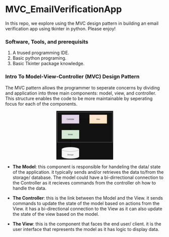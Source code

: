 # MVC_EmailVerificationApp

In this repo, we explore using the MVC design pattern in building an email verification app using tkinter in python. Please enjoy!

### Software, Tools, and prerequisits

1. A trused programming IDE.
2. Basic python programing.
3. Basic Tkinter package knowledge.

### Intro To Model-View-Controller (MVC) Design Pattern

The MVC pattern allows the programmer to seperate concerns by dividing and application into three main components: model, view, and controller. This structure enables the code to be more maintainable by seperating focus for each of the components.

<img
  src="chart.png"
  alt="Alt text"
  title="Optional title"
  style="display: block; align: center; margin: 0 auto; max-width: 180px">

- **The Model**: this component is responsible for handeling the data/ state of the application. it typically sends and/or retrieves the data to/from the storage/ database. The model could have a bi-dirrectional connection to the Controller as it recieves commands from the controller oh how to handle the data.

- **The Controller**: this is the link between the Model and the View. it sends commands to update the state of the model based on actions from the View. it has a bi-directional connection to the View as it can also update the state of the view based on the model.

- **The View**: this is the component that faces the end user/ client. it is the user interface that represents the model as it has logic to display data.
